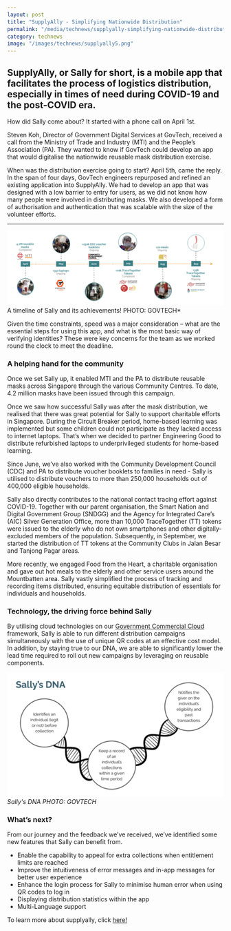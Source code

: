 ```yaml
---
layout: post
title: "SupplyAlly - Simplifying Nationwide Distribution"
permalink: "/media/technews/supplyally-simplifying-nationwide-distribution"
category: technews
image: "/images/technews/supplyally5.png"
---
```


## SupplyAlly, or Sally for short, is a mobile app that facilitates the process of logistics distribution, especially in times of need during COVID-19 and the post-COVID era. 

How did Sally come about? It started with a phone call on April 1st.

Steven Koh, Director of Government Digital Services at GovTech, received a call from the Ministry of Trade and Industry (MTI) and the People’s Association (PA). They wanted to know if GovTech could develop an app that would digitalise the nationwide reusable mask distribution exercise.

When was the distribution exercise going to start? April 5th, came the reply. In the span of four days, GovTech engineers repurposed and refined an existing application into SupplyAlly. We had to develop an app that was designed with a low barrier to entry for users, as we did not know how many people were involved in distributing masks. We also developed a form of authorisation and authentication that was scalable with the size of the volunteer efforts. 


---

![Sally and how it helped in the past months](/images/technews/supplyally5.png)
A timeline of Sally and its achievements! PHOTO: GOVTECH*

Given the time constraints, speed was a major consideration – what are the essential steps for using this app, and what is the most basic way of verifying identities? These were key concerns for the team as we worked round the clock to meet the deadline.

### **A helping hand for the community**


Once we set Sally up, it enabled MTI and the PA to distribute reusable masks across Singapore through the various Community Centres. To date, 4.2 million masks have been  issued through this campaign.

Once we saw how successful Sally was after the mask distribution, we realised that there was great potential for Sally to support charitable efforts in Singapore. During the Circuit Breaker period, home-based learning was implemented but some children could not participate as they lacked access to internet laptops. That’s when we decided to partner Engineering Good to distribute refurbished laptops to underprivileged students for home-based learning. 

Since June, we’ve also worked with the Community Development Council (CDC) and PA to distribute voucher booklets to families in need - Sally is utilised to distribute vouchers to more than 250,000 households out of 400,000 eligible households. 

Sally also directly contributes to the national contact tracing effort against COVID-19. Together with our parent organisation, the Smart Nation and Digital Government Group (SNDGG) and the Agency for Integrated Care’s (AIC) Silver Generation Office, more than 10,000 TraceTogether (TT) tokens were issued to the elderly who do not own smartphones and other digitally-excluded members of the population. Subsequently, in September, we started the distribution of TT tokens at the Community Clubs in Jalan Besar and Tanjong Pagar areas.

More recently, we engaged Food from the Heart, a charitable organisation and gave out hot meals to the elderly and other service users around the Mountbatten area. Sally vastly simplified the process of tracking and recording items distributed, ensuring equitable distribution of essentials for individuals and households.


### **Technology, the driving force behind Sally**

By utilising cloud technologies on our [Government Commercial Cloud](https://www.developer.tech.gov.sg/technologies/infrastructure-and-hosting/government-commercial-cloud) framework, Sally is able to run different distribution campaigns simultaneously with the use of unique QR codes at an effective cost model. In addition, by staying true to our DNA, we are able to significantly lower the lead time required to roll out new campaigns by leveraging on reusable components.


![Sally's DNA](/images/technews/supplyally6.png)
*Sally's DNA PHOTO: GOVTECH*

### **What’s next?**

From our journey and the feedback we’ve received, we’ve identified some new features that Sally can benefit from.
- Enable the capability to appeal for extra collections when entitlement limits are reached
- Improve the intuitiveness of error messages and in-app messages for better user experience
- Enhance the login process for Sally to minimise human error when using QR codes to log in
- Displaying distribution statistics within the app
- Multi-Language support

To learn more about supplyally, click [here!](https://www.supplyally.gov.sg/!)

